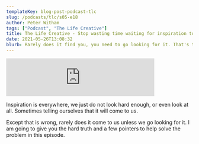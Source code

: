 ```yaml
---
templateKey: blog-post-podcast-tlc
slug: /podcasts/tlc/s05-e18
author: Peter Witham
tags: ["Podcast", "The Life Creative"]
title: The Life Creative - Stop wasting time waiting for inspiration to find you
date: 2021-05-26T13:08:32
blurb: Rarely does it find you, you need to go looking for it. That's the hard lesson to accept from this episode.
---
```


<iframe src="https://anchor.fm/peter-witham/embed/episodes/Stop-wasting-time-waiting-for-inspiration-to-find-you-e115o52" height="102px" width="400px" frameborder="0" scrolling="no"></iframe>

Inspiration is everywhere, we just do not look hard enough, or even look at all. Sometimes telling ourselves that it will come to us.

Except that is wrong, rarely does it come to us unless we go looking for it. I am going to give you the hard truth and a few pointers to help solve the problem in this episode.